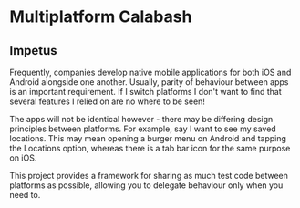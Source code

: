 # Multiplatform Calabash

## Impetus

Frequently, companies develop native mobile applications for both iOS and Android alongside one another. Usually, parity of behaviour between apps is
 an important requirement. If I switch platforms I don't want to find that several features I relied on are no where to be seen!
 
The apps will not be identical however - there may be differing design principles between platforms. For example, say I want to see my saved locations.
This may mean opening a burger menu on Android and tapping the Locations option, whereas there is a tab bar icon for the same purpose on iOS.

This project provides a framework for sharing as much test code between platforms as possible, allowing you to delegate behaviour only when you need to.